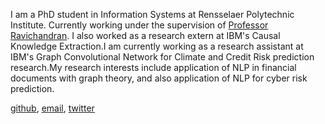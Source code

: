I am a PhD student in Information Systems at Rensselaer Polytechnic Institute. Currently working under the supervision of [Professor Ravichandran](https://homepages.rpi.edu/~ravit/). I also worked as a research extern at IBM's Causal Knowledge Extraction.I am currently working as a research assistant at IBM's Graph Convolutional Network for Climate and Credit Risk prediction research.My research interests include application of NLP in financial documents with graph theory, and also application of NLP for cyber risk prediction.

  [github](https://github.com/hpataci),   [email](patach@rpi.edu),  [twitter](https://twitter.com/hilalshares)
